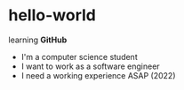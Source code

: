 # hello-world
learning **GitHub**

- I'm a computer science student
- I want to work as a software engineer
- I need a working experience ASAP (2022)

